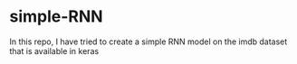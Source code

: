 # simple-RNN
In this repo, I have tried to create a simple RNN model on the imdb dataset that is available in keras
